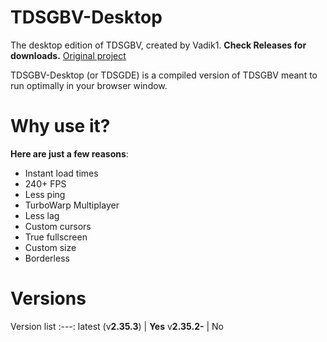 # TDSGBV-Desktop
The desktop edition of TDSGBV, created by Vadik1.
**Check Releases for downloads.**
[Original project](https://scratch.mit.edu/projects/469164737/ "View the original project")

TDSGBV-Desktop (or TDSGDE) is a compiled version of TDSGBV meant to run optimally in your browser window.

# Why use it?
**Here are just a few reasons**:
- Instant load times
- 240+ FPS
- Less ping
- TurboWarp Multiplayer
- Less lag
- Custom cursors
- True fullscreen
- Custom size
- Borderless

# Versions
Version list
:---:
latest (v**2.35.3**) | **Yes**
v**2.35.2-** | No
